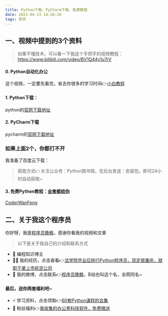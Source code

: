 ```yaml
---
title: Python下载、PyCharm下载、免费教程
date: 2022-04-23 14:26:28
tags: 软件
---
```


## 一、视频中提到的3个资料
> 如果不懂技术，可以看一下我这个手把手的视频教程：https://www.bilibili.com/video/BV1Q44y1u7rV

#### 0. Python自动化办公
这个视频，一定要先看完，省去你很多的学习时间👉[小白教程](https://www.bilibili.com/video/BV1pT4y1k7FH)
#### 1. Python下载：
python的[官网下载地址](https://www.python.org/)
#### 2. PyCharm下载
pycharm的[官网下载地址](https://www.jetbrains.com/pycharm/download)

### 如果上面2个，你都打不开
我准备了百度云下载：
> 获取方式👉关注公众号：Python图书馆，在后台发送：安装包，即可24小时自动获取~

#### 3. 免费Python教程：[全套都给你](https://mp.weixin.qq.com/s/sO6hbVqORy7JpN-5TlaKvQ)

[CoderWanFeng](https://www.python-office.com/api/img-cdn/2-free-group.jpg)

## 二、关于我这个程序员
你好呀，我是[程序员晚枫](https://mp.weixin.qq.com/s/CmuopIUWCWP-YZRaBnKNNg)，感谢你看我的视频和文章
> 以下是关于我自己的介绍和联系方式
- 🐧 编程知识博主
- 👨‍💻 我的经历，点击查看👉[法学院毕业后转行Python程序员，现定居重庆，就职于某上市航空公司](https://www.bilibili.com/video/BV1uT4y1i7J8)
- 💬 我的微博，点击联系👉[程序员晚枫](https://weibo.com/u/7726957925)，B站也叫这个名，全网同名~

#### 最后，送你两套福利吧~
- ⚡ 学习资料，点击领取👉[60套Python课程的合集](http://www.python4office.cn/vedio-course/)
- 🎁 粉丝福利👉[我收集的办公黑科技软件，免费赠送](https://mp.weixin.qq.com/mp/appmsgalbum?__biz=Mzg2MjU3ODYyNA==&action=getalbum&album_id=2186546268016017410&scene=173&from_msgid=2247485082&from_itemidx=1&count=3&nolastread=1#wechat_redirect)
